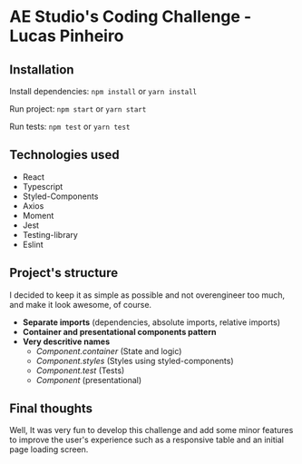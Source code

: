 # AE Studio's Coding Challenge - Lucas Pinheiro

## Installation

Install dependencies:
`npm install`
or
`yarn install`

Run project:
`npm start`
or
`yarn start`

Run tests:
`npm test`
or
`yarn test`

## Technologies used

- React
- Typescript
- Styled-Components
- Axios
- Moment
- Jest
- Testing-library
- Eslint

## Project's structure

I decided to keep it as simple as possible and not overengineer too much, and make it look awesome, of course.

- **Separate imports** (dependencies, absolute imports, relative imports)
- **Container and presentational components pattern**
- **Very descritive names**
  - _Component.container_ (State and logic)
  - _Component.styles_ (Styles using styled-components)
  - _Component.test_ (Tests)
  - _Component_ (presentational)

## Final thoughts

Well, It was very fun to develop this challenge and add some minor features to improve the user's experience such as a responsive table and an initial page loading screen.
